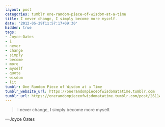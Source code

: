 ```yaml
---
layout: post
categories: tumblr one-random-piece-of-wisdom-at-a-time
title: I never change, I simply become more myself.
date: '2012-06-29T11:57:17+09:30'
hidden: true
tags:
- Joyce-Oates
- i
- never
- change
- simply
- become
- more
- myself
- quote
- wisdom
- lit
tumblr: One Random Piece of Wisdom at a Time
tumblr_website_url: https://onerandompieceofwisdomatatime.tumblr.com
tumblr_url: https://onerandompieceofwisdomatatime.tumblr.com/post/26114646693/i-never-change-i-simply-become-more-myself
---
```

> I never change, I simply become more myself.

—Joyce Oates
